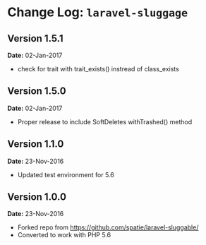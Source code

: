 Change Log: `laravel-sluggage`
==============================

## Version 1.5.1

**Date:** 02-Jan-2017

- check for trait with trait_exists() instread of class_exists

## Version 1.5.0

**Date:** 02-Jan-2017

- Proper release to include SoftDeletes withTrashed() method

## Version 1.1.0

**Date:** 23-Nov-2016

- Updated test environment for 5.6

## Version 1.0.0

**Date:** 23-Nov-2016

- Forked repo from https://github.com/spatie/laravel-sluggable/
- Converted to work with PHP 5.6
